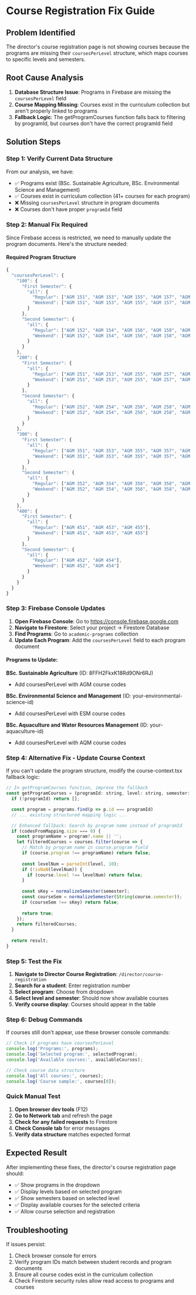 # Course Registration Fix Guide

## Problem Identified
The director's course registration page is not showing courses because the programs are missing their `coursesPerLevel` structure, which maps courses to specific levels and semesters.

## Root Cause Analysis

1. **Database Structure Issue**: Programs in Firebase are missing the `coursesPerLevel` field
2. **Course Mapping Missing**: Courses exist in the curriculum collection but aren't properly linked to programs
3. **Fallback Logic**: The getProgramCourses function falls back to filtering by programId, but courses don't have the correct programId field

## Solution Steps

### Step 1: Verify Current Data Structure

From our analysis, we have:
- ✅ Programs exist (BSc. Sustainable Agriculture, BSc. Environmental Science and Management)
- ✅ Courses exist in curriculum collection (41+ courses for each program)
- ❌ Missing `coursesPerLevel` structure in program documents
- ❌ Courses don't have proper `programId` field

### Step 2: Manual Fix Required

Since Firebase access is restricted, we need to manually update the program documents. Here's the structure needed:

#### Required Program Structure
```javascript
{
  "coursesPerLevel": {
    "100": {
      "First Semester": {
        "all": {
          "Regular": ["AGM 151", "AGM 153", "AGM 155", "AGM 157", "AGM 159", "AGM 161", "AGM 163", "AGM 165"],
          "Weekend": ["AGM 151", "AGM 153", "AGM 155", "AGM 157", "AGM 159", "AGM 161", "AGM 163", "AGM 165"]
        }
      },
      "Second Semester": {
        "all": {
          "Regular": ["AGM 152", "AGM 154", "AGM 156", "AGM 158", "AGM 160", "AGM 162", "AGM 164", "AGM 166"],
          "Weekend": ["AGM 152", "AGM 154", "AGM 156", "AGM 158", "AGM 160", "AGM 162", "AGM 164", "AGM 166"]
        }
      }
    },
    "200": {
      "First Semester": {
        "all": {
          "Regular": ["AGM 251", "AGM 253", "AGM 255", "AGM 257", "AGM 259", "AGM 261", "AGM 263"],
          "Weekend": ["AGM 251", "AGM 253", "AGM 255", "AGM 257", "AGM 259", "AGM 261", "AGM 263"]
        }
      },
      "Second Semester": {
        "all": {
          "Regular": ["AGM 252", "AGM 254", "AGM 256", "AGM 258", "AGM 260", "AGM 262"],
          "Weekend": ["AGM 252", "AGM 254", "AGM 256", "AGM 258", "AGM 260", "AGM 262"]
        }
      }
    },
    "300": {
      "First Semester": {
        "all": {
          "Regular": ["AGM 351", "AGM 353", "AGM 355", "AGM 357", "AGM 359", "AGM 361"],
          "Weekend": ["AGM 351", "AGM 353", "AGM 355", "AGM 357", "AGM 359", "AGM 361"]
        }
      },
      "Second Semester": {
        "all": {
          "Regular": ["AGM 352", "AGM 354", "AGM 356", "AGM 358", "AGM 360", "AGM 362", "AGM 364", "AGM 366"],
          "Weekend": ["AGM 352", "AGM 354", "AGM 356", "AGM 358", "AGM 360", "AGM 362", "AGM 364", "AGM 366"]
        }
      }
    },
    "400": {
      "First Semester": {
        "all": {
          "Regular": ["AGM 451", "AGM 453", "AGM 455"],
          "Weekend": ["AGM 451", "AGM 453", "AGM 455"]
        }
      },
      "Second Semester": {
        "all": {
          "Regular": ["AGM 452", "AGM 454"],
          "Weekend": ["AGM 452", "AGM 454"]
        }
      }
    }
  }
}
```

### Step 3: Firebase Console Updates

1. **Open Firebase Console**: Go to https://console.firebase.google.com
2. **Navigate to Firestore**: Select your project → Firestore Database
3. **Find Programs**: Go to `academic-programs` collection
4. **Update Each Program**: Add the `coursesPerLevel` field to each program document

#### Programs to Update:

**BSc. Sustainable Agriculture** (ID: 8FFH2FkxK18Rd9ONr6RJ)
- Add coursesPerLevel with AGM course codes

**BSc. Environmental Science and Management** (ID: your-environmental-science-id)
- Add coursesPerLevel with ESM course codes

**BSc. Aquaculture and Water Resources Management** (ID: your-aquaculture-id)
- Add coursesPerLevel with AQM course codes

### Step 4: Alternative Fix - Update Course Context

If you can't update the program structure, modify the course-context.tsx fallback logic:

```javascript
// In getProgramCourses function, improve the fallback
const getProgramCourses = (programId: string, level: string, semester: string, year?: string, studyMode?: string): Course[] => {
  if (!programId) return [];

  const program = programs.find(p => p.id === programId)
  // ... existing structured mapping logic ...

  // Enhanced fallback: Search by program name instead of programId
  if (codesFromMapping.size === 0) {
    const programName = program?.name || '';
    let filteredCourses = courses.filter(course => {
      // Match by program name in course.program field
      if (course.program !== programName) return false;
      
      const levelNum = parseInt(level, 10);
      if (!isNaN(levelNum)) {
        if (course.level !== levelNum) return false;
      }
      
      const sKey = normalizeSemester(semester);
      const courseSem = normalizeSemester(String(course.semester));
      if (courseSem !== sKey) return false;
      
      return true;
    });
    return filteredCourses;
  }
  
  return result;
}
```

### Step 5: Test the Fix

1. **Navigate to Director Course Registration**: `/director/course-registration`
2. **Search for a student**: Enter registration number
3. **Select program**: Choose from dropdown
4. **Select level and semester**: Should now show available courses
5. **Verify course display**: Courses should appear in the table

### Step 6: Debug Commands

If courses still don't appear, use these browser console commands:

```javascript
// Check if programs have coursesPerLevel
console.log('Programs:', programs);
console.log('Selected program:', selectedProgram);
console.log('Available courses:', availableCourses);

// Check course data structure
console.log('All courses:', courses);
console.log('Course sample:', courses[0]);
```

### Quick Manual Test

1. **Open browser dev tools** (F12)
2. **Go to Network tab** and refresh the page
3. **Check for any failed requests** to Firestore
4. **Check Console tab** for error messages
5. **Verify data structure** matches expected format

## Expected Result

After implementing these fixes, the director's course registration page should:
- ✅ Show programs in the dropdown
- ✅ Display levels based on selected program
- ✅ Show semesters based on selected level
- ✅ Display available courses for the selected criteria
- ✅ Allow course selection and registration

## Troubleshooting

If issues persist:
1. Check browser console for errors
2. Verify program IDs match between student records and program documents
3. Ensure all course codes exist in the curriculum collection
4. Check Firestore security rules allow read access to programs and courses